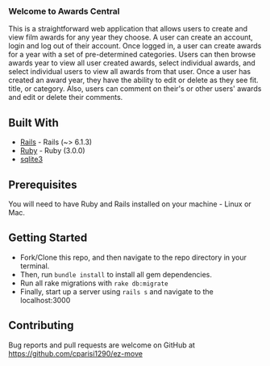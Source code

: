### Welcome to Awards Central

This is a straightforward web application that allows users to create and view film awards for any year they choose. A user can create an account, login and log out of their account. Once logged in, a user can create awards for a year with a set of pre-determined categories. Users can then browse awards year to view all user created awards, select individual awards, and select individual users to view all awards from that user. Once a user has created an award year, they have the ability to edit or delete as they see fit. title, or category. Also, users can comment on their's or other users' awards and edit or delete their comments.


## Built With

* [Rails](https://github.com/rails/rails) - Rails (~> 6.1.3)
* [Ruby](https://github.com/ruby/ruby) - Ruby (3.0.0)
* [sqlite3](https://rubygems.org/gems/sqlite3/versions/1.3.11)


## Prerequisites

You will need to have Ruby and Rails installed on your machine - Linux or Mac.


## Getting Started

* Fork/Clone this repo, and then navigate to the repo directory in your terminal.
* Then, run `bundle install` to install all gem dependencies.
* Run all rake migrations with `rake db:migrate`
* Finally, start up a server using `rails s` and navigate to the localhost:3000


## Contributing

Bug reports and pull requests are welcome on GitHub at https://github.com/cparisi1290/ez-move
